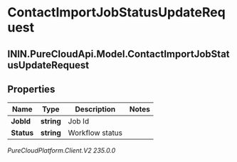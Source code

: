 # ContactImportJobStatusUpdateRequest

## ININ.PureCloudApi.Model.ContactImportJobStatusUpdateRequest

## Properties

|Name | Type | Description | Notes|
|------------ | ------------- | ------------- | -------------|
| **JobId** | **string** | Job Id | |
| **Status** | **string** | Workflow status | |



_PureCloudPlatform.Client.V2 235.0.0_
